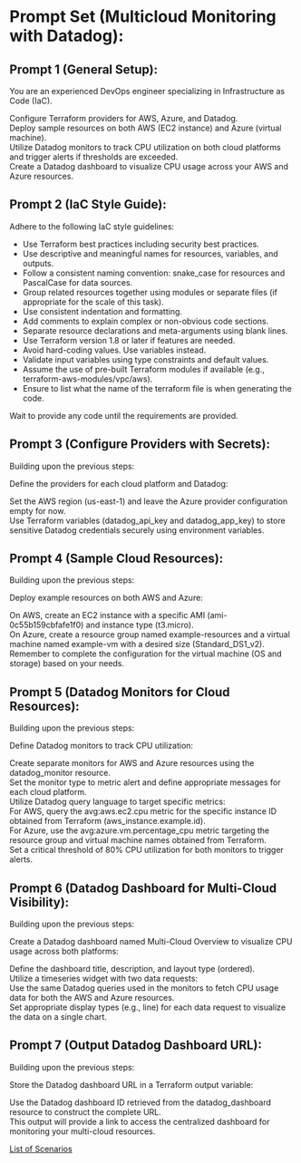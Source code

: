 # Prompt Set (Multicloud Monitoring with Datadog):

## Prompt 1 (General Setup):

You are an experienced DevOps engineer specializing in Infrastructure as Code (IaC). 

Configure Terraform providers for AWS, Azure, and Datadog.  
Deploy sample resources on both AWS (EC2 instance) and Azure (virtual machine).  
Utilize Datadog monitors to track CPU utilization on both cloud platforms and trigger alerts if thresholds are exceeded.  
Create a Datadog dashboard to visualize CPU usage across your AWS and Azure resources.  

## Prompt 2 (IaC Style Guide):

Adhere to the following IaC style guidelines:

* Use Terraform best practices including security best practices.
* Use descriptive and meaningful names for resources, variables, and outputs.
* Follow a consistent naming convention: snake_case for resources and PascalCase for data sources.
* Group related resources together using modules or separate files (if appropriate for the scale of this task).
* Use consistent indentation and formatting.
* Add comments to explain complex or non-obvious code sections.
* Separate resource declarations and meta-arguments using blank lines.
* Use Terraform version 1.8 or later if features are needed.
* Avoid hard-coding values. Use variables instead.
* Validate input variables using type constraints and default values.
* Assume the use of pre-built Terraform modules if available (e.g., terraform-aws-modules/vpc/aws).
* Ensure to list what the name of the terraform file is when generating the code.

Wait to provide any code until the requirements are provided.

## Prompt 3 (Configure Providers with Secrets):

Building upon the previous steps:

Define the providers for each cloud platform and Datadog:  

Set the AWS region (us-east-1) and leave the Azure provider configuration empty for now.  
Use Terraform variables (datadog_api_key and datadog_app_key) to store sensitive Datadog credentials securely using environment variables.  

## Prompt 4 (Sample Cloud Resources):

Building upon the previous steps:

Deploy example resources on both AWS and Azure:

On AWS, create an EC2 instance with a specific AMI (ami-0c55b159cbfafe1f0) and instance type (t3.micro).  
On Azure, create a resource group named example-resources and a virtual machine named example-vm with a desired size (Standard_DS1_v2).  
Remember to complete the configuration for the virtual machine (OS and storage) based on your needs.  

## Prompt 5 (Datadog Monitors for Cloud Resources):

Building upon the previous steps:

Define Datadog monitors to track CPU utilization:

Create separate monitors for AWS and Azure resources using the datadog_monitor resource.  
Set the monitor type to metric alert and define appropriate messages for each cloud platform.  
Utilize Datadog query language to target specific metrics:  
For AWS, query the avg:aws.ec2.cpu metric for the specific instance ID obtained from Terraform (aws_instance.example.id).  
For Azure, use the avg:azure.vm.percentage_cpu metric targeting the resource group and virtual machine names obtained from Terraform.  
Set a critical threshold of 80% CPU utilization for both monitors to trigger alerts.  

## Prompt 6 (Datadog Dashboard for Multi-Cloud Visibility):

Building upon the previous steps:

Create a Datadog dashboard named Multi-Cloud Overview to visualize CPU usage across both platforms:  

Define the dashboard title, description, and layout type (ordered).  
Utilize a timeseries widget with two data requests:  
Use the same Datadog queries used in the monitors to fetch CPU usage data for both the AWS and Azure resources.  
Set appropriate display types (e.g., line) for each data request to visualize the data on a single chart.  

## Prompt 7 (Output Datadog Dashboard URL):

Building upon the previous steps:

Store the Datadog dashboard URL in a Terraform output variable:  

Use the Datadog dashboard ID retrieved from the datadog_dashboard resource to construct the complete URL.  
This output will provide a link to access the centralized dashboard for monitoring your multi-cloud resources.  

[List of Scenarios](../scenarios.md)
